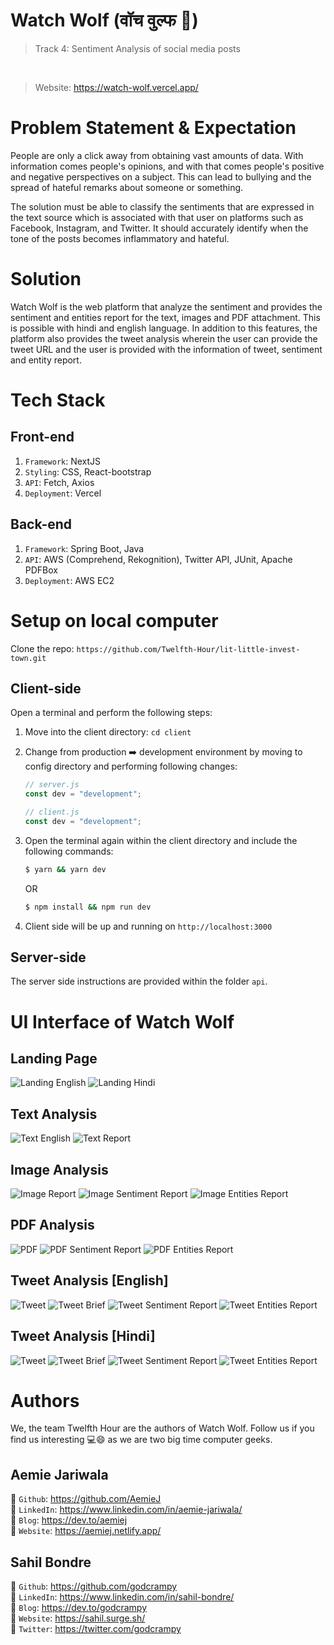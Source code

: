 # Watch Wolf (वॉच वुल्फ 🐺)

> Track 4: Sentiment Analysis of social media posts
<br/>

> Website: https://watch-wolf.vercel.app/

# Problem Statement & Expectation

People are only a click away from obtaining vast amounts of data. With information comes people's opinions, and with that comes people's positive and negative perspectives on a subject. This can lead to bullying and the spread of hateful remarks about someone or something. 

The solution must be able to classify the sentiments that are expressed in the text source which is associated with that user on platforms such as Facebook, Instagram, and Twitter. It should accurately identify when the tone of the posts becomes inflammatory and hateful.

# Solution
Watch Wolf is the web platform that analyze the sentiment and provides the sentiment and entities report
for the text, images and PDF attachment. This is possible with hindi and english language. In addition to this features, the platform also provides the tweet analysis wherein the user can provide the tweet URL and the user is provided with the information of tweet, sentiment and entity report. 

# Tech Stack

## Front-end 
1. `Framework`: NextJS 
2. `Styling`: CSS, React-bootstrap
3. `API`: Fetch, Axios
3. `Deployment`: Vercel

## Back-end 
1. `Framework`: Spring Boot, Java
2. `API`: AWS (Comprehend, Rekognition), Twitter API, JUnit, Apache PDFBox
3. `Deployment`: AWS EC2

# Setup on local computer
Clone the repo: `https://github.com/Twelfth-Hour/lit-little-invest-town.git`

## Client-side
Open a terminal and perform the following steps:

1. Move into the client directory: `cd client`
2. Change from production ➡️ development environment by moving to config directory and performing following changes:

    ```javascript
    // server.js
    const dev = "development";
    ```

    ```javascript
    // client.js
    const dev = "development";
    ```

3. Open the terminal again within the client directory and include the following commands: 
    ```bash
    $ yarn && yarn dev
    ```
    OR 
    ```bash
    $ npm install && npm run dev
    ```

4. Client side will be up and running on `http://localhost:3000`

## Server-side
The server side instructions are provided within the folder `api`.

# UI Interface of Watch Wolf

## Landing Page
![Landing English](./image/landing/english.png)
![Landing Hindi](./image/landing/hindi.png)

## Text Analysis
![Text English](./image/text/text-english.png)
![Text Report](./image/text/text-report.png)

## Image Analysis
![Image Report](./image/images/img.png)
![Image Sentiment Report](./image/images/img_sentiment.png)
![Image Entities Report](./image/images/img_entities.png)

## PDF Analysis
![PDF](./image/pdf/pdf.png)
![PDF Sentiment Report](./image/pdf/pdf_sentiment.png)
![PDF Entities Report](./image/pdf/pdf_entities.png)

## Tweet Analysis [English]
![Tweet](./image/tweet/english/tweet.png)
![Tweet Brief](./image/tweet/english/tweet_brief.png)
![Tweet Sentiment Report](./image/tweet/english/tweet_sentiment.png)
![Tweet Entities Report](./image/tweet/english/tweet_entities.png)

## Tweet Analysis [Hindi]
![Tweet](./image/tweet/hindi/tweet_hi.png)
![Tweet Brief](./image/tweet/hindi/tweet_hi_brief.png)
![Tweet Sentiment Report](./image/tweet/hindi/tweet_hi_sentiment.png)
![Tweet Entities Report](./image/tweet/hindi/tweet_hi_entities.png)

# Authors 
We, the team Twelfth Hour are the authors of Watch Wolf. Follow us if you find us interesting 💻😄 as we are two big time computer geeks. 

## Aemie Jariwala
📌 `Github`: https://github.com/AemieJ <br/>
📌 `LinkedIn`: https://www.linkedin.com/in/aemie-jariwala/ <br/>
📌 `Blog`: https://dev.to/aemiej <br/>
📌 `Website`: https://aemiej.netlify.app/ <br/>

## Sahil Bondre
📌 `Github`: https://github.com/godcrampy <br/>
📌 `LinkedIn`: https://www.linkedin.com/in/sahil-bondre/ <br/>
📌 `Blog`: https://dev.to/godcrampy <br/>
📌 `Website`: https://sahil.surge.sh/ <br/>
📌 `Twitter`: https://twitter.com/godcrampy <br/>